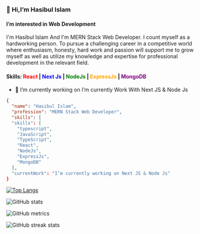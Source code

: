 ### 👋 Hi,I’m Hasibul Islam
####  I’m interested in Web Development
I'm Hasibul Islam And I'm MERN Stack Web Developer.
I count myself as a hardworking person. To pursue a challenging career in a competitive world where enthusiasm, honesty, hard work and passion will support me to grow myself as well as utilize my knowledge and expertise for professional development in the relevant field.

#### Skills: <span style="color:red">React</span> | <span style="color:blue">Next Js</span> | <span style="color:green">NodeJs</span> | <span style="color:orange">ExpressJs</span> | <span style="color:purple">MongoDB</span>


- 🔭 I’m currently working on  I’m currently Work With Next JS & Node Js

```json
{
  "name": "Hasibul Islam",
  "profession": "MERN Stack Web Developer",
  "skills": [
  "skills": [
    "typescript",
    "JavaScript",
    "TypeScript",
    "React",
    "NodeJs",
    "ExpressJs",
    "MongoDB"
  ],
  "currentWork": "I’m currently working on Next JS & Node Js"
}
```


[![Top Langs](https://github-readme-stats.vercel.app/api/top-langs/?username=hasibul1670)](https://github.com/anuraghazra/github-readme-stats)


![GitHub stats](https://github-readme-stats.vercel.app/api?username=hasibul1670&show_icons=true)  


![GitHub metrics](https://metrics.lecoq.io/hasibul1670)  


![GitHub streak stats](https://streak-stats.demolab.com/?user=hasibul1670)  


